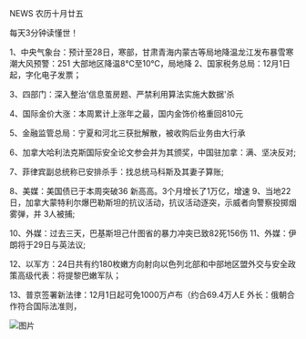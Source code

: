 NEWS 农历十月廿五

每天3分钟读懂世！

1、中央气象台：预计至28日，寒部，甘肃青海内蒙古等局地降温龙江发布暴雪寒潮大风预警：251 大部地区降温8℃至10℃，局地降 2、国家税务总局：12月1日起，字化电子发票；

3、四部门：深入整治'信息茧房题、严禁利用算法实施大数据'杀

4、国际金价大涨：本周累计上涨年之最，国内金饰价格重回810元

5、金融监管总局：宁夏和河北三获批解散，被收购后业务由大行承

6、加拿大哈利法克斯国际安全论文参会并为其颁奖，中国驻加拿：满、坚决反对;

7、菲律宾副总统称已安排杀手：找总统马科斯及其妻子算账;

8、美媒：美国债已于本周突破36 新高高。3个月增长了1万亿，增速 9、当地22日，加拿大蒙特利尔爆巴勒斯坦的抗议活动，抗议活动逐突，示威者向警察投掷烟雾弹，并 3人被捕;

10、外媒：过去三天，巴基斯坦己什图省的暴力冲突已致82死156伤 11、外媒：伊朗将于29日与英法议;

12、以军方：24日共有约180枚嫩方向射向以色列北部和中部地区盟外交与安全政策高级代表：将提黎巴嫩军队；

13、普京签署新法律：12月1日起可免1000万卢布（约合69.4万人E 外长：俄朝合作符合国际法准则，

![图片](https://api.03c3.cn/api/zb)
